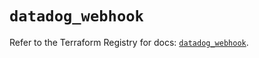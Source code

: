 # `datadog_webhook`

Refer to the Terraform Registry for docs: [`datadog_webhook`](https://registry.terraform.io/providers/datadog/datadog/3.41.0/docs/resources/webhook).
